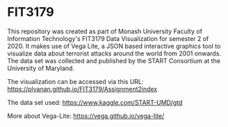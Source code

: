 # FIT3179
This repository was created as part of  Monash University Faculty of Information Technology's FIT3179 Data Visualization for semester 2 of 2020. It makes use of Vega Lite, a JSON based interactive graphics tool to visualize data about terrorist attacks around the world from 2001 onwards. The data set was collected and published by the START Consortium at the University of Maryland. 

The visualization can be accessed via this URL: https://plyanan.github.io/FIT3179/Assignment2index

The data set used: https://www.kaggle.com/START-UMD/gtd

More about Vega-Lite: https://vega.github.io/vega-lite/
